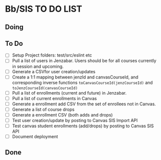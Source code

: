# Bb/SIS TO DO LIST

## Doing

## To Do

- [ ] Setup Project folders: test/src/eslint etc
- [ ] Pull a list of users in Jenzabar. Users should be for all courses currently in session and upcoming.
- [ ] Generate a CSVfor user creation/updates
- [ ] Create a 1:1 mapping between jenzId and canvasCourseId, and corresponding inverse functions `toCanvasCourseId(jenzCourseId)` and `toJenzCourseId(canvasCourseId)`
- [ ] Pull a list of enrollments (current and future) in Jenzabar.
- [ ] Pull a list of current enrollments in Canvas
- [ ] Generate a enrollment add CSV from the set of enrollees not in Canvas.
- [ ] Generate a list of course drops
- [ ] Generate a enrollment CSV (both adds and drops)
- [ ] Test user creation/update by posting to Canvas SIS Import API
- [ ] Test canvas student enrollments (add/drops) by posting to Canvas SIS API
- [ ] Document deployment

## Done
